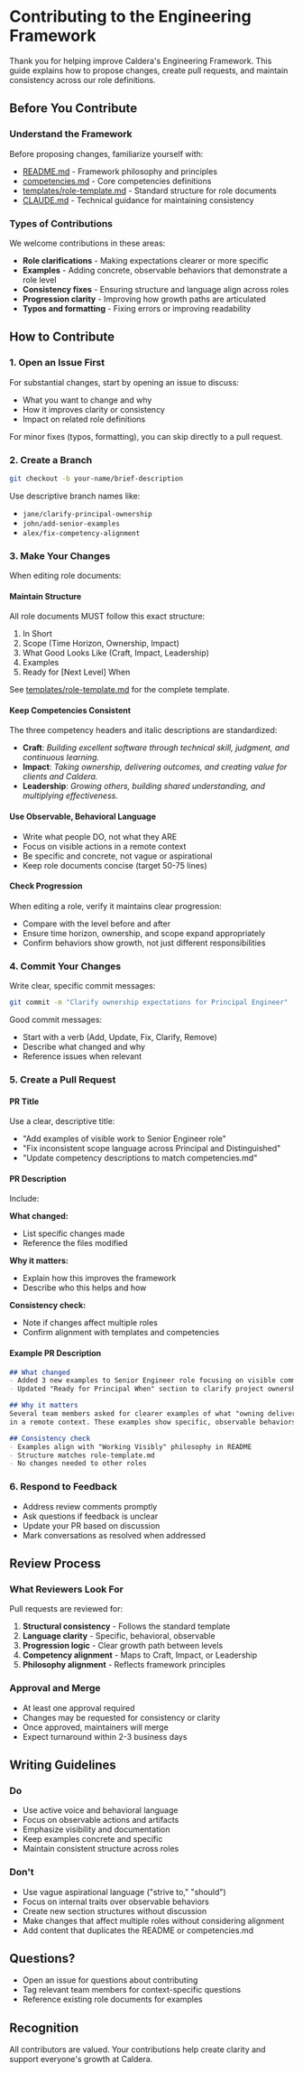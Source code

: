 # Contributing to the Engineering Framework

Thank you for helping improve Caldera's Engineering Framework. This guide explains how to propose changes, create pull requests, and maintain consistency across our role definitions.

## Before You Contribute

### Understand the Framework

Before proposing changes, familiarize yourself with:

- [README.md](README.md) - Framework philosophy and principles
- [competencies.md](competencies.md) - Core competencies definitions
- [templates/role-template.md](templates/role-template.md) - Standard structure for role documents
- [CLAUDE.md](CLAUDE.md) - Technical guidance for maintaining consistency

### Types of Contributions

We welcome contributions in these areas:

- **Role clarifications** - Making expectations clearer or more specific
- **Examples** - Adding concrete, observable behaviors that demonstrate a role level
- **Consistency fixes** - Ensuring structure and language align across roles
- **Progression clarity** - Improving how growth paths are articulated
- **Typos and formatting** - Fixing errors or improving readability

## How to Contribute

### 1. Open an Issue First

For substantial changes, start by opening an issue to discuss:

- What you want to change and why
- How it improves clarity or consistency
- Impact on related role definitions

For minor fixes (typos, formatting), you can skip directly to a pull request.

### 2. Create a Branch

```bash
git checkout -b your-name/brief-description
```

Use descriptive branch names like:
- `jane/clarify-principal-ownership`
- `john/add-senior-examples`
- `alex/fix-competency-alignment`

### 3. Make Your Changes

When editing role documents:

#### Maintain Structure

All role documents MUST follow this exact structure:

1. In Short
2. Scope (Time Horizon, Ownership, Impact)
3. What Good Looks Like (Craft, Impact, Leadership)
4. Examples
5. Ready for [Next Level] When

See [templates/role-template.md](templates/role-template.md) for the complete template.

#### Keep Competencies Consistent

The three competency headers and italic descriptions are standardized:

- **Craft**: *Building excellent software through technical skill, judgment, and continuous learning.*
- **Impact**: *Taking ownership, delivering outcomes, and creating value for clients and Caldera.*
- **Leadership**: *Growing others, building shared understanding, and multiplying effectiveness.*

#### Use Observable, Behavioral Language

- Write what people DO, not what they ARE
- Focus on visible actions in a remote context
- Be specific and concrete, not vague or aspirational
- Keep role documents concise (target 50-75 lines)

#### Check Progression

When editing a role, verify it maintains clear progression:

- Compare with the level before and after
- Ensure time horizon, ownership, and scope expand appropriately
- Confirm behaviors show growth, not just different responsibilities

### 4. Commit Your Changes

Write clear, specific commit messages:

```bash
git commit -m "Clarify ownership expectations for Principal Engineer"
```

Good commit messages:
- Start with a verb (Add, Update, Fix, Clarify, Remove)
- Describe what changed and why
- Reference issues when relevant

### 5. Create a Pull Request

#### PR Title

Use a clear, descriptive title:
- "Add examples of visible work to Senior Engineer role"
- "Fix inconsistent scope language across Principal and Distinguished"
- "Update competency descriptions to match competencies.md"

#### PR Description

Include:

**What changed:**
- List specific changes made
- Reference the files modified

**Why it matters:**
- Explain how this improves the framework
- Describe who this helps and how

**Consistency check:**
- Note if changes affect multiple roles
- Confirm alignment with templates and competencies

#### Example PR Description

```markdown
## What changed
- Added 3 new examples to Senior Engineer role focusing on visible communication
- Updated "Ready for Principal When" section to clarify project ownership

## Why it matters
Several team members asked for clearer examples of what "owning delivery" looks like
in a remote context. These examples show specific, observable behaviors.

## Consistency check
- Examples align with "Working Visibly" philosophy in README
- Structure matches role-template.md
- No changes needed to other roles
```

### 6. Respond to Feedback

- Address review comments promptly
- Ask questions if feedback is unclear
- Update your PR based on discussion
- Mark conversations as resolved when addressed

## Review Process

### What Reviewers Look For

Pull requests are reviewed for:

1. **Structural consistency** - Follows the standard template
2. **Language clarity** - Specific, behavioral, observable
3. **Progression logic** - Clear growth path between levels
4. **Competency alignment** - Maps to Craft, Impact, or Leadership
5. **Philosophy alignment** - Reflects framework principles

### Approval and Merge

- At least one approval required
- Changes may be requested for consistency or clarity
- Once approved, maintainers will merge
- Expect turnaround within 2-3 business days

## Writing Guidelines

### Do

- Use active voice and behavioral language
- Focus on observable actions and artifacts
- Emphasize visibility and documentation
- Keep examples concrete and specific
- Maintain consistent structure across roles

### Don't

- Use vague aspirational language ("strive to," "should")
- Focus on internal traits over observable behaviors
- Create new section structures without discussion
- Make changes that affect multiple roles without considering alignment
- Add content that duplicates the README or competencies.md

## Questions?

- Open an issue for questions about contributing
- Tag relevant team members for context-specific questions
- Reference existing role documents for examples

## Recognition

All contributors are valued. Your contributions help create clarity and support everyone's growth at Caldera.
